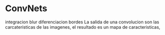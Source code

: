 # ConvNets
integracion blur
diferenciacion bordes
La salida de una convolucion son las carcateristicas de las imagenes, el resultado es un mapa de caracteristicas, 